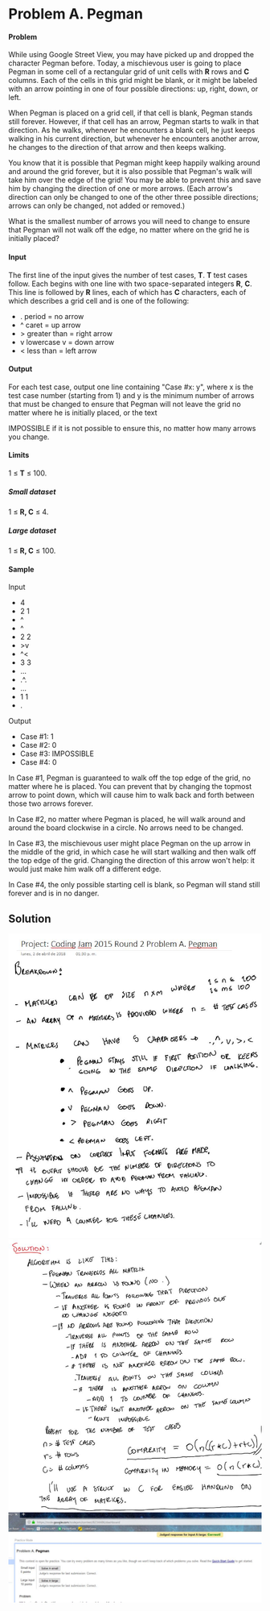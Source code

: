 # Problem A. Pegman

#### Problem

While using Google Street View, you may have picked up and dropped the
character Pegman before. Today, a mischievous user is going to place
Pegman in some cell of a rectangular grid of unit cells with **R** rows and **C**
 columns. Each  of the cells in this grid might be blank, or it might be
 labeled with an arrow pointing in one of four possible directions: up,
right, down, or left.

When Pegman is placed on a grid cell, if that cell is blank, Pegman
stands still forever. However, if that cell has an arrow, Pegman starts
to walk in that direction. As he walks, whenever he encounters a blank
cell, he just keeps walking in his current direction, but whenever he
encounters another arrow, he changes to the direction of that arrow and
then keeps walking.

You know that it is possible that Pegman might keep happily walking
around and around the grid forever, but it is also possible that
Pegman's walk will take him over the edge of the grid! You may be able
to prevent this and save him by changing the direction of one or more
arrows. (Each arrow's direction can only be changed to one of the other
three possible directions; arrows can only be changed, not added or
removed.)

What is the smallest number of arrows you will need to change to ensure
that Pegman will not walk off the edge, no matter where on the grid he
is initially placed?

#### Input

The first line of the input gives the number of test cases, **T**. **T** test cases follow. Each begins with one line with two space-separated integers **R**, **C**. This line is followed by **R** lines, each of which has **C** characters, each of which describes a grid cell and is one of the following:

- . period = no arrow
- ^ caret = up arrow
- &gt; greater than = right arrow
- v lowercase v = down arrow
- &lt; less than = left arrow

#### Output

For each test case, output one line containing "Case #x: y", where x is
the test case number (starting from 1) and y is the minimum number of
arrows that must be changed to ensure that Pegman will not leave the
grid no matter where he is initially placed, or the text

IMPOSSIBLE if it is not possible to ensure this, no matter how many arrows you change.

#### Limits

1 ≤ **T** ≤ 100.

##### Small dataset

1 ≤ **R, C** ≤ 4.

##### Large dataset

1 ≤ **R, C** ≤ 100.

#### Sample

Input

- 4
- 2 1
- ^
- ^
- 2 2
- &gt;v
- ^&lt;
- 3 3
- ...
- .^.
- ...
- 1 1
- .

Output

- Case #1: 1
- Case #2: 0
- Case #3: IMPOSSIBLE
- Case #4: 0

In Case #1, Pegman is guaranteed to walk off the top edge of the grid,
no matter where he is placed. You can prevent that by changing the
topmost arrow to point down, which will cause him to walk back and forth
 between those two arrows forever.

In Case #2, no matter where Pegman is placed, he will walk around and
around the board clockwise in a circle. No arrows need to be changed.

In Case #3, the mischievous user might place Pegman on the up arrow in
the middle of the grid, in which case he will start walking and then
walk off the top edge of the grid. Changing the direction of this arrow
won't help: it would just make him walk off a different edge.

In Case #4, the only possible starting cell is blank, so Pegman will stand still forever and is in no danger.

## Solution

![noImage](https://github.com/MikeSagnelli/PrograAvanzada2018/blob/master/proyectos/proyecto2/proyecto2_1.JPG)
![noImage](https://github.com/MikeSagnelli/PrograAvanzada2018/blob/master/proyectos/proyecto2/proyecto2_2.JPG)
![noImage](https://github.com/MikeSagnelli/PrograAvanzada2018/blob/master/proyectos/proyecto2/proyecto2_3.JPG)